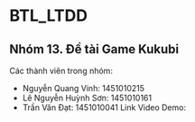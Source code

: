 # BTL_LTDD
Nhóm 13. Đề tài Game Kukubi
---------------------------
Các thành viên trong nhóm:
- Nguyễn Quang Vinh: 1451010215
- Lê Nguyễn Huỳnh Sơn: 1451010161
- Trần Văn Đạt: 1451010041
Link Video Demo:
